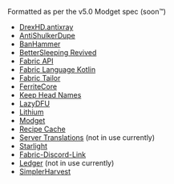 Formatted as per the v5.0 Modget spec (soon:tm:)

- [DrexHD.antixray](https://modrinth.com/mod/anti-xray)
- [AntiShulkerDupe](https://modrinth.com/mod/antishulkerdupe)
- [BanHammer](https://modrinth.com/mod/banhammer)
- [BetterSleeping Revived](https://modrinth.com/mod/bettersleeping-revived)
- [Fabric API](https://modrinth.com/mod/fabric-api)
- [Fabric Language Kotlin](https://modrinth.com/mod/fabric-language-kotlin)
- [Fabric Tailor](https://modrinth.com/mod/fabrictailor)
- [FerriteCore](https://modrinth.com/mod/ferrite-core)
- [Keep Head Names](https://modrinth.com/mod/keepheadnames)
- [LazyDFU](https://modrinth.com/mod/lazydfu)
- [Lithium](https://modrinth.com/mod/lithium)
- [Modget](https://modrinth.com/mod/modget)
- [Recipe Cache](https://www.curseforge.com/minecraft/mc-mods/recipe-cache)
- [Server Translations](https://www.curseforge.com/minecraft/mc-mods/server-translations) (not in use currently)
- [Starlight](https://modrinth.com/mod/starlight)
- [Fabric-Discord-Link](https://modrinth.com/mod/fabric-discord-link)
- [Ledger](https://modrinth.com/mod/ledger) (not in use currently)
- [SimplerHarvest](https://www.curseforge.com/minecraft/mc-mods/simplerharvest)
